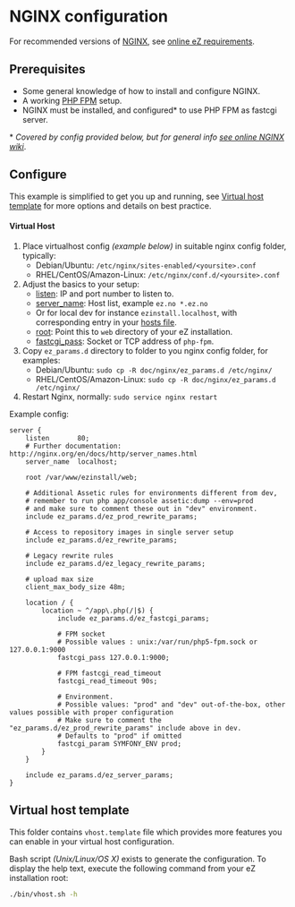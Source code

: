 NGINX configuration
===================

For recommended versions of [NGINX](http://nginx.org/), see [online eZ requirements](https://doc.ez.no/display/TECHDOC/Requirements).


Prerequisites
-------------
- Some general knowledge of how to install and configure NGINX.
- A working [PHP FPM](http://php.net/manual/en/install.fpm.php) setup.
- NGINX must be installed, and configured\* to use PHP FPM as fastcgi server.

\* *Covered by config provided below, but for general info [see online NGINX wiki](https://www.nginx.com/resources/wiki/start/topics/examples/phpfcgi/)*.

Configure
---------
This example is simplified to get you up and running, see [Virtual host template](#virtual-host-template) for more options and details on best practice.

#### Virtual Host

1. Place virtualhost config *(example below)* in suitable nginx config folder, typically:
   - Debian/Ubuntu: `/etc/nginx/sites-enabled/<yoursite>.conf`
   - RHEL/CentOS/Amazon-Linux: `/etc/nginx/conf.d/<yoursite>.conf`
2. Adjust the basics to your setup:
   - [listen](http://nginx.org/en/docs/http/ngx_http_core_module.html#listen): IP and port number to listen to.
   - [server_name](http://nginx.org/en/docs/http/ngx_http_core_module.html#server_name): Host list, example `ez.no *.ez.no`
    - Or for local dev for instance `ezinstall.localhost`, with corresponding entry in your [hosts file](https://en.wikipedia.org/wiki/Hosts_file).
   - [root](http://nginx.org/en/docs/http/ngx_http_core_module.html#root): Point this to `web` directory of your eZ installation.
   - [fastcgi_pass](http://nginx.org/en/docs/http/ngx_http_fastcgi_module.html#fastcgi_pass): Socket or TCP address of `php-fpm`.
2. Copy `ez_params.d` directory to folder to you nginx config folder, for examples:
   - Debian/Ubuntu: `sudo cp -R doc/nginx/ez_params.d /etc/nginx/`
   - RHEL/CentOS/Amazon-Linux: `sudo cp -R doc/nginx/ez_params.d /etc/nginx/`
3. Restart Nginx, normally: `sudo service nginx restart`

Example config:

    server {
        listen       80;
        # Further documentation: http://nginx.org/en/docs/http/server_names.html
        server_name  localhost;

        root /var/www/ezinstall/web;

        # Additional Assetic rules for environments different from dev,
        # remember to run php app/console assetic:dump --env=prod
        # and make sure to comment these out in "dev" environment.
        include ez_params.d/ez_prod_rewrite_params;

        # Access to repository images in single server setup
        include ez_params.d/ez_rewrite_params;

        # Legacy rewrite rules
        include ez_params.d/ez_legacy_rewrite_params;

        # upload max size
        client_max_body_size 48m;

        location / {
            location ~ ^/app\.php(/|$) {
                include ez_params.d/ez_fastcgi_params;

                # FPM socket
                # Possible values : unix:/var/run/php5-fpm.sock or 127.0.0.1:9000
                fastcgi_pass 127.0.0.1:9000;

                # FPM fastcgi_read_timeout
                fastcgi_read_timeout 90s;

                # Environment.
                # Possible values: "prod" and "dev" out-of-the-box, other values possible with proper configuration
                # Make sure to comment the "ez_params.d/ez_prod_rewrite_params" include above in dev.
                # Defaults to "prod" if omitted
                fastcgi_param SYMFONY_ENV prod;
            }
        }

        include ez_params.d/ez_server_params;
    }


Virtual host template
---------------------
This folder contains `vhost.template` file which provides more features you can enable in your virtual host configuration.

Bash script *(Unix/Linux/OS X)* exists to generate the configuration. To display the help text, execute the following command from your eZ installation root:
```bash
./bin/vhost.sh -h
```
